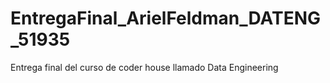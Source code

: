 # EntregaFinal_ArielFeldman_DATENG_51935
 Entrega final del curso de coder house llamado Data Engineering
